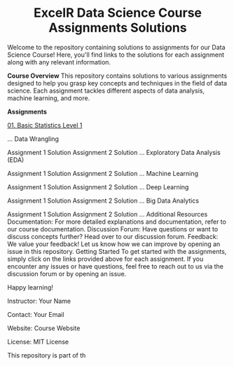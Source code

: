 <h1 align="center">ExcelR Data Science Course Assignments Solutions</h1>

Welcome to the repository containing solutions to assignments for our Data Science Course! Here, you'll find links to the solutions for each assignment along with any relevant information.

**Course Overview**
This repository contains solutions to various assignments designed to help you grasp key concepts and techniques in the field of data science. Each assignment tackles different aspects of data analysis, machine learning, and more.

**Assignments**

[01. Basic Statistics Level 1](https://github.com/vijaycross/ExcelR-Data-Science-Assignments/tree/main/01.%20Basic%20Statistics_Level%201)

...
Data Wrangling

Assignment 1 Solution
Assignment 2 Solution
...
Exploratory Data Analysis (EDA)

Assignment 1 Solution
Assignment 2 Solution
...
Machine Learning

Assignment 1 Solution
Assignment 2 Solution
...
Deep Learning

Assignment 1 Solution
Assignment 2 Solution
...
Big Data Analytics

Assignment 1 Solution
Assignment 2 Solution
...
Additional Resources
Documentation: For more detailed explanations and documentation, refer to our course documentation.
Discussion Forum: Have questions or want to discuss concepts further? Head over to our discussion forum.
Feedback: We value your feedback! Let us know how we can improve by opening an issue in this repository.
Getting Started
To get started with the assignments, simply click on the links provided above for each assignment. If you encounter any issues or have questions, feel free to reach out to us via the discussion forum or by opening an issue.

Happy learning!

Instructor: Your Name

Contact: Your Email

Website: Course Website

License: MIT License

This repository is part of th

